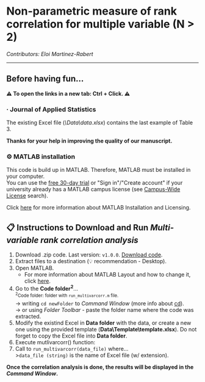 # Non-parametric measure of rank correlation for multiple variable (N > 2)
 
*Contributors: Eloi Martinez-Rabert*

____________________________

## Before having fun...

**:warning: To open the links in a new tab: Ctrl + Click. :warning:**

### · Journal of Applied Statistics 
The existing Excel file (*\Data\data.xlsx*) contains the last example of Table 3.

**Thanks for your help in improving the quality of our manuscript.**


### :gear: MATLAB installation

This code is build up in MATLAB. Therefore, MATLAB must be installed in your computer.
<br>You can use the [free 30-day trial](https://www.mathworks.com/campaigns/products/trials.html?ef_id=CjwKCAjwqJSaBhBUEiwAg5W9p96Y1NtC8BCa4Pw_wm3sswXR27ZkvuHZtWMOMUntOrmDSc1Ib3MGCRoCILQQAvD_BwE:G:s&s_kwcid=AL!8664!3!463011314378!p!!g!!matlab%20downlaod&s_eid=ppc_6588247642&q=matlab%20downlaod&gclid=CjwKCAjwqJSaBhBUEiwAg5W9p96Y1NtC8BCa4Pw_wm3sswXR27ZkvuHZtWMOMUntOrmDSc1Ib3MGCRoCILQQAvD_BwE) or "Sign in"/"Create account" if your university already has a MATLAB campus license (see [Campus-Wide License](https://www.mathworks.com/academia/tah-support-program/eligibility.html) search).

Click [here](https://www.mathworks.com/help/install/) for more information about MATLAB Installation and Licensing.

## :clipboard: Instructions to Download and Run *Multi-variable rank correlation analysis*
1. Download .zip code. Last version: `v1.0.0`. [Download code](https://github.com/soundslikealloy/multivarcorr/archive/refs/tags/v1.0.0.zip).
2. Extract files to a destination (:bulb: recommendation - Desktop).
3. Open MATLAB.
    - For more information about MATLAB Layout and how to change it, click [here](https://www.mathworks.com/help/matlab/matlab_env/change-the-desktop-layout.html).
4. Go to the **Code folder<sup>2</sup>**...
    &#09;<br><sup><sup>2</sup>Code folder: folder with `run_multivarcorr.m` file. </sup>
    &#09;<br>→ writing `cd newFolder` to *Command Window* (more info about [cd](https://www.mathworks.com/help/matlab/ref/cd.html)).
    &#09;<br>→ or using *Folder Toolbar* - paste the folder name where the code was extracted.
5. Modify the existind Excel in **Data folder** with the data, or create a new one using the provided template (**Data\Template\template.xlsx**). Do not forget to copy the Excel file into **Data folder**.
6. Execute mutlivarcorr() function:
  1. Call to `run_multivarcorr(data_file)` where...
    &#09;<br>>`data_file (string)` is the name of Excel file (w/ extension).

**Once the correlation analysis is done, the results will be displayed in the *Command Window*.**
